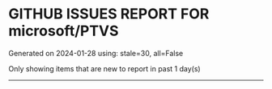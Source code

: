
# GITHUB ISSUES REPORT FOR microsoft/PTVS


Generated on 2024-01-28 using: stale=30, all=False


Only showing items that are new to report in past 1 day(s)


---
